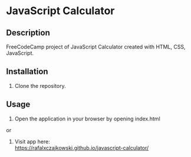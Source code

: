# JavaScript Calculator

## Description
FreeCodeCamp project of JavaScript Calculator created with HTML, CSS, JavaScript.

## Installation
1. Clone the repository.

## Usage
1. Open the application in your browser by opening index.html

or  

1. Visit app here:  
https://rafalxczajkowski.github.io/javascript-calculator/
